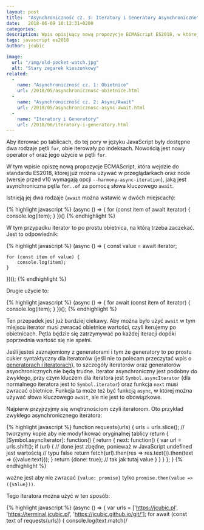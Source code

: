 ```yaml
---
layout: post
title:  "Asynchroniczność cz. 3: Iteratory i Generatory Asynchroniczne"
date:   2018-06-09 10:12:31+0200
categories:
description: Wpis opisjuący nową propozycje ECMAScript ES2018, w której można używać asynchronicznych generatorów i iteratorów tak jak zwykłych ich odpowiedników za pomocą pętli for..await..of
tags: javascript es2018
author: jcubic

image:
  url: "/img/old-pocket-watch.jpg"
  alt: "Stary zegarek kieszonkowy"
related:
  -
    name: "Asynchroniczność cz. 1: Obietnice"
    url: /2018/05/asynchronicznosc-obietnice.html
  -
    name: "Asynchroniczność cz. 2: Async/Await"
    url: /2018/05/asynchronicznosc-async-await.html
  -
    name: "Iteratory i Generatory"
    url: /2018/06/iteratory-i-generatory.html
---
```


Aby iterować po tablicach, do tej pory w języku JavaScript były dostępne dwa rodzaje pętli `for`,
obie iterowały po indeksach. Nowością jest nowy operator `of` oraz jego użycie w pętli `for`.

W tym wpisie opiszę nową propozycje ECMAScript, która wejdzie do standardu ES2018, której już można używać w
przeglądarkach oraz node (wersje przed v10 wymagają opcji `--harmony-async-iteration`), jaką jest asynchroniczna
pętla `for..of` za pomocą słowa kluczowego `await`.

<!-- more -->

Istnieją jej dwa rodzaje (`await` można wstawić w dwóch miejscach):

{% highlight javascript %}
(async () => {
    for (const item of await iterator) {
        console.log(item);
    }
})()
{% endhighlight %}

W tym przypadku iterator to po prostu obietnica, na którą trzeba zaczekać. Jest to odpowiednik:

{% highlight javascript %}
(async () => {
    const value = await iterator;

    for (const item of value) {
        console.log(item);
    }
})();
{% endhighlight %}


Drugie użycie to:

{% highlight javascript %}
(async () => {
    for await (const item of iterator) {
        console.log(item);
    }
})();
{% endhighlight %}

Ten przepadek jest już bardziej ciekawy. Aby można było użyć `await` w tym miejscu iterator musi zwracać obietnice
wartości, czyli iterujemy po obietnicach. Pętla będzie się zatrzymywać po każdej iteracji dopóki poprzednia wartość
się nie spełni.

Jeśli jesteś zaznajomiony z generatorami i tym że generatory to po prostu cukier syntaktyczny dla iteratorów (jeśli
nie to polecam przeczytać wpis o [generatorach i iteratorach](/2018/06/iteratory-i-generatory.html)), to szczegóły
iteratorów oraz generatorów asynchronicznych nie będą trudne. Iterator asynchroniczny jest podobny do zwykłego,
przy czym kluczem dla iteratora jest `Symbol.asyncIterator` (dla normalnego iteratora jest to `Symbol.iterator`)
oraz funkcja `next` musi zwracać obietnice. Funkcja ta może też być funkcją `async`, w której można używać słowa
kluczowego `await`, ale nie jest to obowiązkowe.


Najpierw przyjrzyjmy się wnętrznościom czyli iteratorom. Oto przykład zwykłego asynchronicznego iteratora:

{% highlight javascript %}
function requests(urls) {
    urls = urls.slice(); // tworzymy kopie aby nie modyfikować oryginalnej tablicy
    return {
        [Symbol.asyncIterator]: function() {
            return {
                next: function() {
                    var url = urls.shift();
                    if (url) {
                        // done jest zbędne, ponieważ w JavaScript undefined jest wartością
                        // typu false
                        return fetch(url).then(res => res.text()).then(text => ({value:text}));
                    }
                    return {done: true}; // tak jak tutaj value
                }
            }
         }
   };
}
{% endhighlight %}

ważne jest aby nie zwracać `{value: promise}` tylko `promise.then(value => ({value}))`.

Tego iteratora można użyć w ten sposób:

{% highlight javascript %}
(async () => {
    var urls = ['https://jcubic.pl', 'https://terminal.jcubic.pl', 'https://jcubic.github.io/git/'];
    for await (const text of requests(urls)) {
        console.log(text.match(/<title>([^<]+)<\/title>/)[1]);
    }
})();
{% endhighlight %}

Teraz przykład iteratora, który używa `async`. To słowo kluczowe musi być dodane do funkcji `next`, ponieważ to ona
jest wywoływana przy każdej iteracji aby zwracać wartość.

{% highlight javascript %}
function delay(n) {
    return new Promise((resolve) => setTimeout(resolve, n));
}

function delayedNumbers(n) {
    return {
        [Symbol.asyncIterator]: function() {
            var i = 0;
            return {
                next: async function() {
                    if (i++ < n) {
                         await delay(1000);
                         return {value: i};
                    }
                    return {done: true};
                }
            }
         }
   };
}

(async () => {
  for await (let n of delayedNumbers(5)) {
    console.log(n);
  }
})();
{% endhighlight %}

Teraz najlepsze, ponieważ najkrótsze, czyli generatory asynchroniczne:

{% highlight javascript %}
// funkcja pomocnicza ze stack overflow
function rand(min, max) {
    return Math.floor(Math.random() * (max - min + 1)) + min;
}

async function* randomNumbers(min, max) {
  while (true) {
    await delay(1000);
    yield rand(min, max);
  }
}
{% endhighlight %}

tego generatora możemy użyć w ten sposób:

{% highlight javascript %}
(async () => {
  for await (let n of randomNumbers(1, 20)) {
    console.log(n);
  }
})();
{% endhighlight %}

Powyższy kod będzie w nieskończoność produkował losowe liczby, dopóki nie ubijemy procesu lub strony, na której
wywoływany jest ten kod.

Tak jak w przypadku zwykłych generatorów, można także używać operatora `yield*`, aby "odwijać" inne generatory
wewnątrz generatora.

Należy pamiętać że generatory to tylko cukier syntaktyczny nad iteratorami (dokładnie generator to funkcja, która
zwraca iterator). Dlatego popatrz na poniższy kod, w którym korzysta się z generatora tak jak z iteratora, ponieważ
udostępnia on to samo API.

{% highlight javascript %}
async function* titles(urls) {
   for (const url of urls) {
      const res = await fetch(url);
      const text = await res.text();
      try {
          yield text.match(/<title>([^<]+)<\/title>/)[1];
      } catch(e) {
          yield null;
      }
   }
}

var urls = ['https://jcubic.pl', 'https://terminal.jcubic.pl', 'https://jcubic.github.io/git/'];
const iter = titles(urls)[Symbol.asyncIterator]();

iter.next().then(x => console.log(x));
    // { value: 'Głównie JavaScript'}
iter.next().then(x => console.log(x));
    // { value: 'jQuery Terminal Emulator Plugin' }
iter.next().then(x => console.log(x));
    // { value: 'GIT Web Terminal' }
iter.next().then(x => console.log(x));
    // { done: true }
{% endhighlight %}

Generatory i iteratory asynchroniczne nie są tak straszne jakby się wydawało. W kodzie warto używać generatorów, ale
warto także znać wewnętrzną zasadę ich działania, czyli iteratory. Lista przeglądarek, które wspierają `for..await..of`
dostępna jest na stronie [kangax.github.io/compat-table](http://kangax.github.io/compat-table/es2016plus/).
Z chwilą pisania tego artykuły zaimplementowały je Chrome, Firefox oraz Safari.
